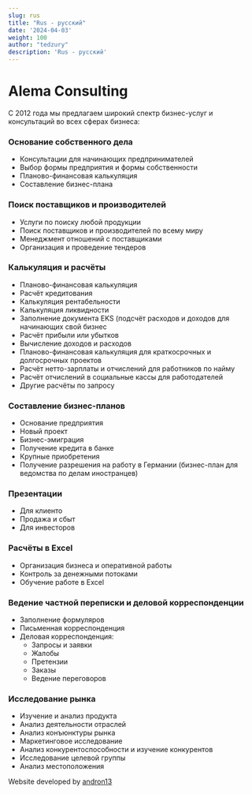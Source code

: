 ```yaml
---
slug: rus
title: "Rus - русский"
date: '2024-04-03'
weight: 100
author: "tedzury"
description: 'Rus - русский'
---
```


# Alema Consulting

С 2012 года мы предлагаем широкий спектр бизнес-услуг и консультаций во всех сферах бизнеса:

### Основание собственного дела

- Консультации для начинающих предпринимателей
- Выбор формы предприятия и формы собственности
- Планово-финансовая калькуляция
- Составление бизнес-плана

### Поиск поставщиков и производителей

- Услуги по поиску любой продукции
- Поиск поставщиков и производителей по всему миру
- Менеджмент отношений с поставщиками
- Организация и проведение тендеров

### Калькуляция и расчёты

- Планово-финансовая калькуляция
- Расчёт кредитования
- Калькуляция рентабельности
- Калькуляция ликвидности
- Заполнение документа EKS (подсчёт расходов и доходов для начинающих свой бизнес
- Расчёт прибыли или убытков
- Вычисление доходов и расходов
- Планово-финансовая калькуляция для краткосрочных и долгосрочных проектов
- Расчёт нетто-зарплаты и отчислений для работников по найму
- Расчёт отчислений в социальные кассы для работодателей
- Другие расчёты по запросу

### Составление бизнес-планов

- Основание предприятия
- Новый проект
- Бизнес-эмиграция
- Получение кредита в банке
- Крупные приобретения
- Получение разрешения на работу в Германии (бизнес-план для ведомства по делам иностранцев)

### Презентации

- Для клиенто
- Продажа и сбыт
- Для инвесторов

### Расчёты в Excel

- Организация бизнеса и оперативной работы
- Контроль за денежными потоками
- Обучение работе в Excel

### Ведение частной переписки и деловой корреспонденции

- Заполнение формуляров
- Письменная корреспонденция
- Деловая корреспонденция:
  - Запросы и заявки
  - Жалобы
  - Претензии
  - Заказы
  - Ведение переговоров

### Исследование рынка

- Изучение и анализ продукта
- Анализ деятельности отраслей
- Анализ конъюнктуры рынка
- Маркетинговое исследование
- Анализ конкурентоспособности и изучение конкурентов
- Исследование целевой группы
- Анализ местоположения


<p>Website developed by <a title="создатель сайта andron13" href="https://andron13.de" target="_blank">andron13</a></p>

